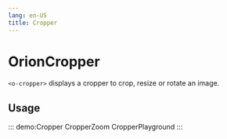 ```yaml
---
lang: en-US
title: Cropper
---
```


# OrionCropper

`<o-cropper>` displays a cropper to crop, resize or rotate an image.

## Usage

::: demo:Cropper
CropperZoom
CropperPlayground
:::

<attribute-table/>

